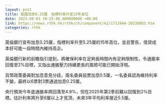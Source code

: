 ```yaml
---
layout: post
title: 英國加息0.25厘　指標利率升至15年高位
date: 2023-08-03 19:25:06.000000000 +08:00
link: https://news.rthk.hk/rthk/ch/component/k2/1711944-20230803.htm
categories: rthk
---
```


英倫銀行宣布加息0.25厘，指標利率升至5.25厘的15年高位，並且警告，借貸成本好可能一段時間內維持高企。

英倫銀行新的前瞻指引提到，將確保利率在足夠長時間內有足夠限制性，令通脹率回復至2%目標，又指出通脹壓力持續更長的風險可能已開始浮現。

貨幣政策委員對加息意見分歧，兩名委員投票加息0.5厘，一名委員認為維持利率不變，最終以6票對3票通過加息0.25厘。

央行預測今年底通脹率將回落至4.9%，但在2025年第2季前難以回復到2%目標。估計利率將升至6厘以上才見頂，未來3年平均利率接近5.5厘。
